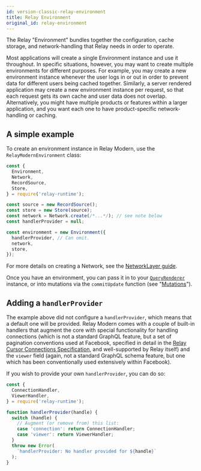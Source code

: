 ```yaml
---
id: version-classic-relay-environment
title: Relay Environment
original_id: relay-environment
---
```


The Relay "Environment" bundles together the configuration, cache storage, and network-handling that Relay needs in order to operate.

Most applications will create a single Environment instance and use it throughout. In specific situations, however, you may want to create multiple environments for different purposes. For example, you may create a new environment instance whenever the user logs in or out in order to prevent data for different users being cached together. Similarly, a server rendered application may create a new environment instance per request, so that each request gets its own cache and user data does not overlap. Alternatively, you might have multiple products or features within a larger application, and you want each one to have product-specific network-handling or caching.

## A simple example

To create an environment instance in Relay Modern, use the `RelayModernEnvironment` class:

```javascript
const {
  Environment,
  Network,
  RecordSource,
  Store,
} = require('relay-runtime');

const source = new RecordSource();
const store = new Store(source);
const network = Network.create(/*...*/); // see note below
const handlerProvider = null;

const environment = new Environment({
  handlerProvider, // Can omit.
  network,
  store,
});
```

For more details on creating a Network, see the [NetworkLayer guide](./network-layer.html).

Once you have an environment, you can pass it in to your [`QueryRenderer`](./query-renderer.html) instance, or into mutations via the `commitUpdate` function (see "[Mutations](./mutations.html)").

## Adding a `handlerProvider`

The example above did not configure a `handlerProvider`, which means that a default one will be provided. Relay Modern comes with a couple of built-in handlers that augment the core with special functionality for handling connections (which is not a standard GraphQL feature, but a set of pagination conventions used at Facebook, specified in detail in the [Relay Cursor Connections Specification](https://facebook.github.io/relay/graphql/connections.htm), and well-supported by Relay itself) and the `viewer` field (again, not a standard GraphQL schema feature, but one which has been conventionally used extensively within Facebook).

If you wish to provide your own `handlerProvider`, you can do so:

```javascript
const {
  ConnectionHandler,
  ViewerHandler,
} = require('relay-runtime');

function handlerProvider(handle) {
  switch (handle) {
    // Augment (or remove from) this list:
    case 'connection': return ConnectionHandler;
    case 'viewer': return ViewerHandler;
  }
  throw new Error(
    `handlerProvider: No handler provided for ${handle}`
  );
}
```
